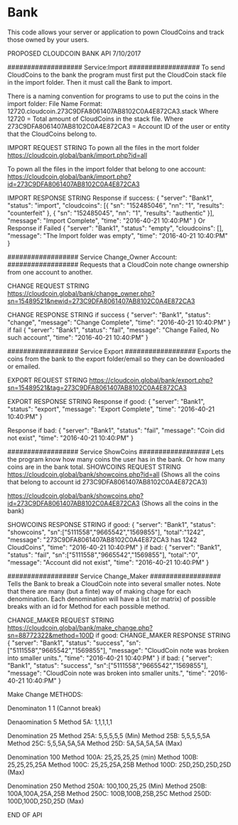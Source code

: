 # Bank
This code allows your server or application to pown CloudCoins and track those owned by your users. 

PROPOSED CLOUDCOIN BANK API
7/10/2017

###################
Service:Import
##################
To send CloudCoins to the bank the program must first put the CloudCoin stack file in the import folder. Then it must call the Bank to import.

There is a naming convention for programs to use to put the coins in the import folder:
File Name Format:
12720.cloudcoin.273C9DFA8061407AB8102C0A4E872CA3.stack
Where 12720 = Total amount of CloudCoins in the stack file. 
Where 273C9DFA8061407AB8102C0A4E872CA3 = Account ID of the user or entity that the CloudCoins belong to. 

IMPORT REQUEST STRING
To pown all the files in the mort folder
https://cloudcoin.global/bank/import.php?id=all

To pown all the files in the import folder that belong to one account:
https://cloudcoin.global/bank/import.php?id=273C9DFA8061407AB8102C0A4E872CA3


IMPORT RESPONSE STRING
Response if success:
{
	"server": "Bank1",
	"status": "import",
	"cloudcoins": [{
		"sn": "152485046",
		"nn": "1",
		"results": "counterfeit"
	}, {
		"sn": "152485045",
		"nn": "1",
		"results": "authentic"
	}],
	"message": "Import Complete",
	"time": "2016-40-21 10:40:PM"
}
Or Response if Failed
{
	"server": "Bank1",
	"status": "empty",
	"cloudcoins": [],
	"message": "The Import folder was empty",
	"time": "2016-40-21 10:40:PM"
}

##################
Service Change_Owner Account:
##################
Requests that a CloudCoin note change ownership from one account to another.

CHANGE REQUEST STRING
https://cloudcoin.global/bank/change_owner.php?sn=15489521&newid=273C9DFA8061407AB8102C0A4E872CA3


CHANGE RESPONSE STRING
if success
{
    "server": "Bank1",
	"status": "change",
	"message": "Change Complete",
	"time": "2016-40-21 10:40:PM"
}
if fail
{
    "server": "Bank1",
	"status": "fail",
	"message": "Change Failed, No such account",
	"time": "2016-40-21 10:40:PM"
}

##################
Service Export
##################
Exports the coins from the bank to the export folder/email so they can be downloaded or emailed.

EXPORT REQUEST STRING
https://cloudcoin.global/bank/export.php?sn=15489521&tag=273C9DFA8061407AB8102C0A4E872CA3

EXPORT RESPONSE STRING
Response if good:
{
	"server": "Bank1",
	"status": "export",
	"message": "Export Complete",
	"time": "2016-40-21 10:40:PM"
}

Response if bad:
{
	"server": "Bank1",
	"status": "fail",
	"message": "Coin did not exist",
	"time": "2016-40-21 10:40:PM"
}



##################
Service ShowCoins
##################
Lets the program know how many coins the user has in the bank. Or how many coins are in the bank total.
SHOWCOINS REQUEST STRING
https://cloudcoin.global/bank/showcoins.php?id=all
(Shows all the coins that belong to account id 273C9DFA8061407AB8102C0A4E872CA3)

https://cloudcoin.global/bank/showcoins.php?id=273C9DFA8061407AB8102C0A4E872CA3
(Shows all the coins in the bank)


SHOWCOINS RESPONSE STRING
if good:
{
	"server": "Bank1",
	"status": "showcoins",
	"sn":["5111558","9665542","1569855"],
	"total":"1242",
	"message": "273C9DFA8061407AB8102C0A4E872CA3 has 1242 CloudCoins",
	"time": "2016-40-21 10:40:PM"
}
if bad:
{
	"server": "Bank1",
	"status": "fail",
	"sn":["5111558","9665542","1569855"],
	"total":"0",
	"message": "Account did not exist",
	"time": "2016-40-21 10:40:PM"
}




##################
Service Change_Maker
##################
Tells the Bank to break a CloudCoin note into several smaller notes.
Note that there are many (but a finte) way of making chage for each denomination. Each denomination will have a list (or matrix) of possible breaks with an id for Method for each possible method. 
 
CHANGE_MAKER REQUEST STRING
https://cloudcoin.global/bank/make_change.php?sn=88772322&method=100D
if good:
CHANGE_MAKER RESPONSE STRING
{
	"server": "Bank1",
	"status": "success",
	"sn":["5111558","9665542","1569855"],
	"message": "CloudCoin note was broken into smaller units.",
	"time": "2016-40-21 10:40:PM"
}
if bad:
{
	"server": "Bank1",
	"status": "success",
	"sn":["5111558","9665542","1569855"],
	"message": "CloudCoin note was broken into smaller units.",
	"time": "2016-40-21 10:40:PM"
}



Make Change
METHODS:

Denominaton 1
1 (Cannot break)

Denaomination 5
Method 5A: 1,1,1,1,1

Denomination 25
Method 25A: 5,5,5,5,5 (Min)
Method 25B: 5,5,5,5,5A
Method 25C: 5,5,5A,5A,5A
Method 25D: 5A,5A,5A,5A  (Max)

Denomination 100
Method 100A: 25,25,25,25 (min)
Method 100B: 25,25,25,25A
Method 100C: 25,25,25A,25B
Method 100D: 25D,25D,25D,25D (Max)


Denomination 250
Method 250A: 100,100,25,25 (Min)
Method 250B: 100A,100A,25A,25B
Method 250C: 100B,100B,25B,25C
Method 250D: 100D,100D,25D,25D (Max)



END OF API



